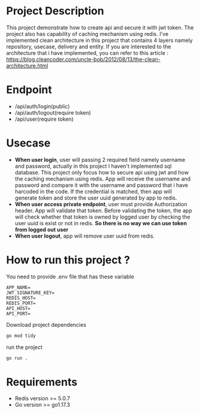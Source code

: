 # Project Description
This project demonstrate how to create api and secure it with jwt token. The project also has capability of caching mechanism using redis. I've implemented clean architecture in this project that contains 4 layers namely repository, usecase, delivery and entity. If you are interested to the architecture that i have implemented, you can refer to this article : https://blog.cleancoder.com/uncle-bob/2012/08/13/the-clean-architecture.html

# Endpoint
- /api/auth/login(public)
- /api/auth/logout(require token)
- /api/user(require token)

# Usecase
- <b>When user login</b>, user will passing 2 required field namely username and password, actually in this project I haven't implemented sql database. This project only focus how to secure api using jwt and how the caching mechanism using redis. App will receive the username and password and compare it with the username and password that i have harcoded in the code. If the credential is matched, then app will generate token and store the user uuid generated by app to redis.
- <b>When user access private endpoint</b>, user must provide Authorization header. App will validate that token. Before validating the token, the app will check whether that token is owned by logged user by checking the user uuid is exist or not in redis. <b>So there is no way we can use token from logged out user</b>
- <b>When user logout</b>, app will remove user uuid from redis.

# How to run this project ?
You need to provide .env file that has these variable
```
APP_NAME=
JWT_SIGNATURE_KEY=
REDIS_HOST=
REDIS_PORT=
API_HOST=
API_PORT=
```
Download project dependencies
```bash
go mod tidy
```
run the project 
```bash
go run .
```

# Requirements
- Redis version >= 5.0.7
- Go version >= go1.17.3

